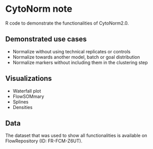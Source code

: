 # CytoNorm note
R code to demonstrate the functionalities of CytoNorm2.0.

## Demonstrated use cases
* Normalize without using technical replicates or controls
* Normalize towards another model, batch or goal distribution
* Normalize markers without including them in the clustering step

## Visualizations
* Waterfall plot
* FlowSOMmary
* Splines
* Densities

## Data
The dataset that was used to show all functionalities is available on FlowRepository (ID: FR-FCM-Z6UT).
